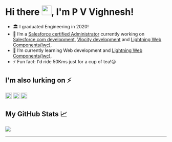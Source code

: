 
# Hi there <img src="https://raw.githubusercontent.com/MartinHeinz/MartinHeinz/master/wave.gif" width="30px">, I'm P V Vighnesh!

- :classical_building: I graduated Engineering in 2020!
- 🔭 I’m a [Salesforce certified Administrator](https://trailblazer.me/id/pvvighnesh) currently working on [Salesforce.com development](https://developer.salesforce.com/), [Vlocity development](https://vlocity.com/platform) and [Lightning Web Components(lwc)](https://lwc.dev/).
- 🌱 I’m currently learning Web development and [Lightning Web Components(lwc)](https://lwc.dev/).
- ⚡ Fun fact: I'd ride 50Kms just for a cup of tea!:relieved:


## I'm also lurking on ⚡

 [<img src='https://cdn.jsdelivr.net/npm/simple-icons@3.0.1/icons/linkedin.svg' alt='linkedin' height='20' color='blue'>](https://www.linkedin.com/in/pvvighnesh/)
 [<img src='https://cdn.jsdelivr.net/npm/simple-icons@3.0.1/icons/twitter.svg' alt='twitter' height='20' color='blue'>](https://twitter.com/VighneshPV)
 [<img src='https://d2fltix0v2e0sb.cloudfront.net/dev-badge.svg' alt='Dev.to blog' height='20' color='blue'>](https://dev.to/pvvighnesh)

## My GitHub Stats &#x1f4c8;

<a href="https://github.com/pv-vighnesh/pv-vighnesh">
  <img align="center" src="https://github-readme-stats.vercel.app/api/top-langs/?username=pv-vighnesh&hide=java,html&title_color=ffffff&text_color=c9cacc&icon_color=2bbc8a&bg_color=1d1f21" />
</a>

---
<!--
- :classical_building: I graduated Engineering in 2020!
- 🔭 I’m currently working on [Salesforce.com development](https://developer.salesforce.com/), [Vlocity development](https://vlocity.com/platform) and [Lightning Web Components(lwc)](https://lwc.dev/).
- 🌱 I’m currently learning Web development and [Lightning Web Components(lwc)](https://lwc.dev/).
- ⚡ Fun fact: I'd ride 50Kms just for a cup of tea, and I like to sit and look at the sky because I'm easily fasinated by shape of the clouds!:relieved:
- 📫 How to reach me: [Twitter](https://twitter.com/vighneshPV), [LinkedIn](https://www.linkedin.com/in/pvvighnesh/)

**pv-vighnesh/pv-vighnesh** is a ✨ _special_ ✨ repository because its `README.md` (this file) appears on your GitHub profile.

Here are some ideas to get you started:

- 🔭 I’m currently working on ...
- 🌱 I’m currently learning ...
- 👯 I’m looking to collaborate on ...
- 🤔 I’m looking for help with ...
- 💬 Ask me about ...
- 📫 How to reach me: ...
- 😄 Pronouns: ...
- ⚡ Fun fact: ..

---
## I am also lurking on ⚡
[<img src='https://cdn.jsdelivr.net/npm/simple-icons@3.0.1/icons/linkedin.svg' alt='linkedin' height='20'>](https://www.linkedin.com/in/pvvighnesh/) [<img src='https://cdn.jsdelivr.net/npm/simple-icons@3.0.1/icons/instagram.svg' alt='instagram' height='20'>](https://www.instagram.com/catalinmpit/) [<img src='https://cdn.jsdelivr.net/npm/simple-icons@3.0.1/icons/twitter.svg' alt='twitter' height='20'>](https://twitter.com/@catalinmpit) [<img src='https://cdn.jsdelivr.net/npm/simple-icons@3.0.1/icons/icloud.svg' alt='website' height='20'>](https://catalins.tech) [<img src='https://cdn.jsdelivr.net/npm/simple-icons@3.0.1/icons/dev-dot-to.svg' alt='website' height='25'>](https://dev.to/catalinmpit)
---
-->

